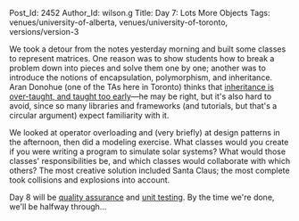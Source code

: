 Post_Id: 2452
Author_Id: wilson.g
Title: Day 7: Lots More Objects
Tags: venues/university-of-alberta, venues/university-of-toronto, versions/version-3

<p>We took a detour from the notes yesterday morning and built some classes to represent matrices. One reason was to show students how to break a problem down into pieces and solve them one by one; another was to introduce the notions of encapsulation, polymorphism, and inheritance.  Aran Donohue (one of the TAs here in Toronto) thinks that <a href="http://littlecomputerscientist.wordpress.com/2009/07/21/inheritance-is-over-taught-and-taught-too-early/">inheritance is over-taught, and taught too early</a>&mdash;he may be right, but it's also hard to avoid, since so many libraries and frameworks (and tutorials, but that's a circular argument) expect familiarity with it.</p>
<p>We looked at operator overloading and (very briefly) at design patterns in the afternoon, then did a modeling exercise. What classes would you create if you were writing a program to simulate solar systems? What would those classes' responsibilities be, and which classes would collaborate with which others? The most creative solution included Santa Claus; the most complete took collisions and explosions into account.</p>
<p>Day 8 will be <a href="{{root_path}}/3_0/qa.html">quality assurance</a> and <a href="{{root_path}}/3_0/unit.html">unit testing</a>. By the time we're done, we'll be halfway through...</p>
